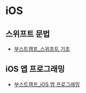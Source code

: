 # iOS
## 스위프트 문법
- [부스트캠프_스위프트 기초](https://github.com/eemdeeks/iOS/tree/main/boostcourse/%EC%8A%A4%EC%9C%84%ED%94%84%ED%8A%B8%20%EA%B8%B0%EC%B4%88)
## iOS 앱 프로그래밍
- [부스트캠프_iOS 앱 프로그래밍](https://github.com/eemdeeks/iOS/tree/main/boostcourse/iOS%20%EC%95%B1%20%ED%94%84%EB%A1%9C%EA%B7%B8%EB%9E%98%EB%B0%8D)
